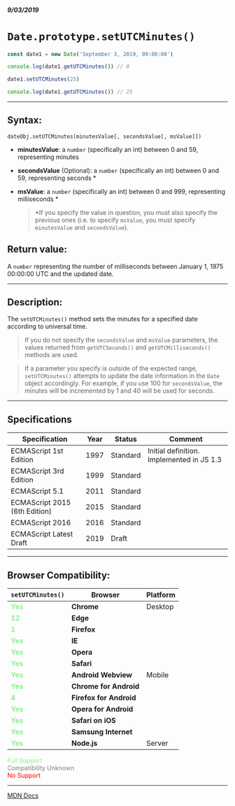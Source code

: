 ##### 9/03/2019
# `Date.prototype.setUTCMinutes()`

```js
const date1 = new Date('September 3, 2019, 09:00:00')

console.log(date1.getUTCMinutes()) // 0

date1.setUTCMinutes(25)

console.log(date1.getUTCMinutes()) // 25
```

---

## Syntax:
`dateObj.setUTCMinutes(minutesValue[, secondsValue[, msValue]])`

* **minutesValue**: a `number` (specifically an int) between 0 and 59, representing minutes 
* **secondsValue** (Optional): a `number` (specifically an int) between 0 and 59, representing seconds *
* **msValue**: a `number` (specifically an int) between 0 and 999, representing milliseconds *

  > *If you specify the value in question, you must also specify the previous ones (i.e. to specify `msValue`, you must specify `minutesValue` and `secondsValue`).

## Return value:
A `number` representing the number of milliseconds between January 1, 1975 00:00:00 UTC and the updated date.

---

## Description:
The `setUTCMinutes()` method sets the minutes for a specified date according to universal time.

  > If you do not specify the `secondsValue` and `msValue` parameters, the values returned from `getUTCSeconds()` and `getUTCMilliseconds()` methods are used.

  > If a parameter you specify is outside of the expected range, `setUTCMinutes()` attempts to update the date information in the `Date` object accordingly.  For example, if you use 100 for `secondsValue`, the minutes will be incremented by 1 and 40 will be used for seconds.

---

## Specifications
| Specification | Year | Status | Comment |
|---|---|---|---|
| ECMAScript 1st Edition | 1997 | Standard | Initial definition. Implemented in JS 1.3 |
| ECMAScript 3rd Edition | 1999 | Standard |  |
| ECMAScript 5.1 | 2011 | Standard |  |
| ECMAScript 2015 (6th Edition) | 2015 | Standard |  |
| ECMAScript 2016 | 2016 | Standard |  |
| ECMAScript Latest Draft | 2019 | Draft |  |

---

## Browser Compatibility:
| `setUTCMinutes()` | Browser | Platform |
|---|---|---|
| <span style="color: lightgreen">**Yes**</span> | **Chrome** | Desktop | 
| <span style="color: lightgreen">**12**</span> | **Edge** || 
| <span style="color: lightgreen">**1**</span> | **Firefox** || 
| <span style="color: lightgreen">**Yes**</span> | **IE** || 
| <span style="color: lightgreen">**Yes**</span> | **Opera** || 
| <span style="color: lightgreen">**Yes**</span> | **Safari** || 
| <span style="color: lightgreen">**Yes**</span> | **Android Webview** | Mobile | 
| <span style="color: lightgreen">**Yes**</span> | **Chrome for Android** || 
| <span style="color: lightgreen">**4**</span> | **Firefox for Android** || 
| <span style="color: lightgreen">**Yes**</span> | **Opera for Android** || 
| <span style="color: lightgreen">**Yes**</span> | **Safari on iOS** || 
| <span style="color: lightgreen">**Yes**</span> | **Samsung Internet** || 
| <span style="color: lightgreen">**Yes**</span> | **Node.js** | Server | 

<span style="color: lightgreen">Full Support</span>  
<span style="color: grey">Compatibility Unknown</span>  
<span style="color: red">No Support</span>

---

[MDN Docs](https://developer.mozilla.org/en-US/docs/Web/JavaScript/Reference/Global_Objects/Date/setUTCMinutes)